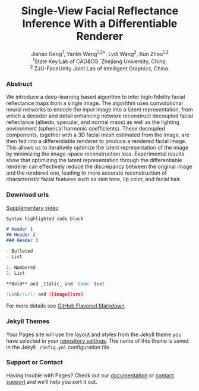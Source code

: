 # <center> Single-View Facial Reflectance Inference With a Differentiable Renderer </center>
<center> Jiahao Geng<sup>1</sup>, Yanlin Weng<sup>1,2*</sup>, Lvdi Wang<sup>2</sup>, Kun Zhou<sup>1,2</sup> </center>  
<center> <sup>1</sup>State Key Lab of CAD&CG, Zhejiang University, China; </center>  
<center> <sup>2</sup> ZJU-FaceUnity Joint Lab of Intelligent Graphics, China. </center>  

### Abstruct

We introduce a deep-learning based algorithm to infer high-fidelity facial reflectance maps from a single image. The algorithm uses convolutional neural networks to encode the input image into a latent representation, from which a decoder and detail enhancing network reconstruct decoupled facial reflectance (albedo, specular, and normal maps) as well as the lighting environment (spherical harmonic coefficients). These decoupled components, together with a 3D facial mesh estimated from the image, are then fed into a differentiable renderer to produce a rendered facial image. This allows us to iteratively optimize the latent representation of the image by minimizing the image-space reconstruction loss. Experimental results show that optimizing the latent representation through the differentiable renderer can effectively reduce the discrepancy between the original image and the rendered one, leading to more accurate reconstruction of characteristic facial features such as skin tone, lip color, and facial hair.

### Download urls
[Supplementary video](./demo_scis.mp4)


```markdown
Syntax highlighted code block

# Header 1
## Header 2
### Header 3

- Bulleted
- List

1. Numbered
2. List

**Bold** and _Italic_ and `Code` text

[Link](url) and ![Image](src)
```

For more details see [GitHub Flavored Markdown](https://guides.github.com/features/mastering-markdown/).

### Jekyll Themes

Your Pages site will use the layout and styles from the Jekyll theme you have selected in your [repository settings](https://github.com/JiahaoGeng/SVFRI.github.io/settings). The name of this theme is saved in the Jekyll `_config.yml` configuration file.

### Support or Contact

Having trouble with Pages? Check out our [documentation](https://help.github.com/categories/github-pages-basics/) or [contact support](https://github.com/contact) and we’ll help you sort it out.

